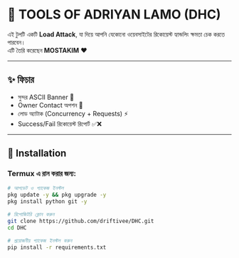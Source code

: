 # 🚀 TOOLS OF ADRIYAN LAMO (DHC)

এই টুলটি একটি **Load Attack**, যা দিয়ে আপনি যেকোনো ওয়েবসাইটের রিকোয়েস্ট হ্যান্ডলিং ক্ষমতা চেক করতে পারবেন।  
এটি তৈরি করেছেন **MOSTAKIM** ❤️

---

## ✨ ফিচার
- সুন্দর ASCII Banner 🎨
- Owner Contact অপশন 📧
- লোড অ্যাটাক (Concurrency + Requests) ⚡
- Success/Fail রিকোয়েস্ট রিপোর্ট ✅❌

---

## 📂 Installation

### Termux এ রান করার জন্য:
```bash
# আপডেট ও প্যাকেজ ইনস্টল
pkg update -y && pkg upgrade -y
pkg install python git -y

# রিপোজিটরি ক্লোন করুন
git clone https://github.com/driftivee/DHC.git
cd DHC

# প্রয়োজনীয় প্যাকেজ ইনস্টল করুন
pip install -r requirements.txt
